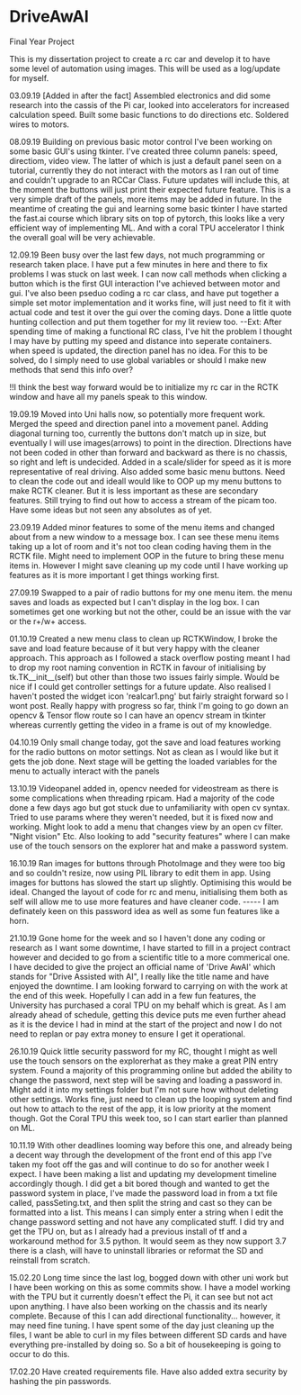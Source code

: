 # DriveAwAI
Final Year Project

This is my dissertation project to create a rc car and develop it to have some level of automation using images. This will be used as a log/update for myself.

03.09.19
[Added in after the fact]
Assembled electronics and did some research into the cassis of the Pi car, looked into accelerators for increased calculation speed. Built some basic functions to do directions etc. Soldered wires to motors.

08.09.19
Building on previous basic motor control I've been working on some basic GUI's using tkinter. I've created three column panels: speed, directiom, video view. The latter of which is just a default panel seen on a tutorial, currently they do not interact with the motors as I ran out of time and couldn't upgrade to an RCCar Class. Future updates will include this, at the moment the buttons will just print their expected future feature. This is a very simple draft of the panels, more items may be added in future.
In the meantime of creating the gui and learning some basic tkinter I have started the fast.ai course which library sits on top of pytorch, this looks like a very efficient way of implementing ML. And with a coral TPU accelerator I think the overall goal will be very achievable.

12.09.19
Been busy over the last few days, not much programming or research taken place. I have put a few minutes in here and there to fix problems I was stuck on last week. I can now call methods when clicking a button which is the first GUI interaction I've achieved between motor and gui. I've also been pseduo coding a rc car class, and have put together a simple set motor implementation and it works fine, will just need to fit it with actual code and test it over the gui over the coming days. Done a little quote hunting collection and put them together for my lit review too. 
--Ext: After spending time of making a functional RC class, I've hit the problem I thought I may have by putting my speed and distance into seperate containers. when speed is updated, the direction panel has no idea. For this to be solved, do I simply need to use global variables or should I make new methods that send this info over? 

!!I think the best way forward would be to initialize my rc car in the RCTK window and have all my panels speak to this window.

19.09.19
Moved into Uni halls now, so potentially more frequent work. Merged the speed and direction panel into a movement panel. Adding diagonal turning too, currently the buttons don't match up in size, but eventually I will use images(arrows) to point in the direction. DIrections have not been coded in other than forward and backward as there is no chassis, so right and left is undecided. Added in a scale/slider for speed as it is more representative of real driving. Also added some basic menu buttons. Need to clean the code out and ideall would like to OOP up my menu buttons to make RCTK cleaner. But it is less important as these are secondary features. Still trying to find out how to access a stream of the picam too. Have some ideas but not seen any absolutes as of yet.

23.09.19
Added minor features to some of the menu items and changed about from a new window to a message box. I can see these menu items taking up a lot of room and it's not too clean coding having them in the RCTK file. Might need to implement OOP in the future to bring these menu items in. However I might save cleaning up my code until I have working up features as it is more important I get things working first.

27.09.19
Swapped to a pair of radio buttons for my one menu item. the menu saves and loads as expected but I can't display in the log box. I can sometimes get one working but not the other, could be an issue with the var or the r+/w+ access.

01.10.19
Created a new menu class to clean up RCTKWindow, I broke the save and load feature because of it but very happy with the cleaner approach. This approach as I followed a stack overflow posting meant I had to drop my root naming convention in RCTK in favour of initialising by tk.TK__init__(self) but other than those two issues fairly simple. Would be nice if I could get controller settings for a future update. Also realised I haven't posted the widget icon 'realcar1.png' but fairly straight forward so I wont post. Really happy with progress so far, think I'm going to go down an opencv & Tensor flow route so I can have an opencv stream in tkinter whereas currently getting the video in a frame is out of my knowledge.

04.10.19
Only small change today, got the save and load features working for the radio buttons on motor settings. Not as clean as I would like but it gets the job done. Next stage will be getting the loaded variables for the menu to actually interact with the panels

13.10.19
Videopanel added in, opencv needed for videostream as there is some complications when threading rpicam. Had a majority of the code done a few days ago but got stuck due to unfamiliarity with open cv syntax. Tried to use params where they weren't needed, but it is fixed now and working. Might look to add a menu that changes view by an open cv filter. "Night vision" Etc. Also looking to add "security features" where I can make use of the touch sensors on the explorer hat and make a password system.

16.10.19
Ran images for buttons through PhotoImage and they were too big and so couldn't resize, now using PIL library to edit them in app. Using images for buttons has slowed the start up slightly. Optimising this would be ideal. Changed the layout of code for rc and menu, initialising them both as self will allow me to use more features and have cleaner code.
----- I am definately keen on this password idea as well as some fun features like a horn.

21.10.19
Gone home for the week and so I haven't done any coding or research as I want some downtime, I have started to fill in a project contract however and decided to go from a scientific title to a more commerical one. I have decided to give the project an official name of 'Drive AwAI' which stands for "Drive Assisted with AI", I really like the title name and have enjoyed the downtime. I am looking forward to carrying on with the work at the end of this week. Hopefully I can add in a few fun features, the University has purchased a coral TPU on my behalf which is great. As I am already ahead of schedule, getting this device puts me even further ahead as it is the device I had in mind at the start of the project and now I do not need to replan or pay extra money to ensure I get it operational.

26.10.19
Quick little security password for my RC, thought I might as well use the touch sensors on the explorerhat as they make a great PIN entry system. Found a majority of this programming online but added the ability to change the password, next step will be saving and loading a password in. Might add it into my settings folder but I'm not sure how without deleting other settings. Works fine, just need to clean up the looping system and find out how to attach to the rest of the app, it is low priority at the moment though. Got the Coral TPU this week too, so I can start earlier than planned on ML.

10.11.19
With other deadlines looming way before this one, and already being a decent way through the development of the front end of this app I've taken my foot off the gas and will continue to do so for another week I expect. I have been making a list and updating my development timeline accordingly though. I did get a bit bored though and wanted to get the password system in place, I've made the password load in from a txt file called, passSeting.txt, and then split the string and cast so they can be formatted into a list. This means I can simply enter a string when I edit the change password setting and not have any complicated stuff. I did try and get the TPU on, but as I already had a previous install of tf and a workaround method for 3.5 python. It would seem as they now support 3.7 there is a clash, will have to uninstall libraries or reformat the SD and reinstall from scratch.

15.02.20
Long time since the last log, bogged down with other uni work but I have been working on this as some commits show. I have a model working with the TPU but it currently doesn't effect the Pi, it can see but not act upon anything. I have also been working on the chassis and its nearly complete. Because of this I can add directional functionality... however, it may need fine tuning. I have spent some of the day just cleaning up the files, I want be able to curl in my files between different SD cards and have everything pre-installed by doing so. So a bit of housekeeping is going to occur to do this.

17.02.20
Have created requirements file.
Have also added extra security by hashing the pin passwords.
